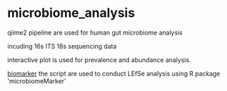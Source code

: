 # microbiome_analysis
qiime2 pipeline are used for human gut microbiome analysis

incuding 16s ITS 18s sequencing data

interactive plot is used for prevalence and abundance analysis.

[biomarker](bioMarker/microbiomeMarker.R) the script are used to conduct LEfSe analysis using R package 'microbiomeMarker'
